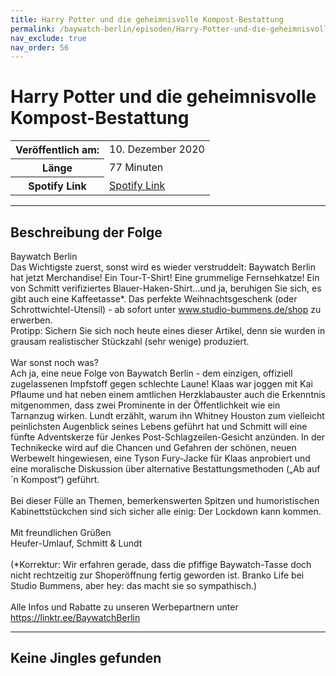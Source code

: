 ```yaml
---
title: Harry Potter und die geheimnisvolle Kompost-Bestattung
permalink: /baywatch-berlin/episoden/Harry-Potter-und-die-geheimnisvolle-Kompost-Bestattung
nav_exclude: true
nav_order: 56
---
```


# Harry Potter und die geheimnisvolle Kompost-Bestattung
<table class="resp-table dcf-table dcf-table-responsive dcf-table-bordered dcf-table-striped dcf-w-100%">
                    <tbody>
                        <tr>
                            <th scope="row">Veröffentlich am:</th>
                            <td data-label="Veröffentlich am:">10. Dezember 2020</td>
                        </tr>
                        <tr>
                            <th scope="row">Länge </th>
                            <td data-label="Länge ">77 Minuten</td>
                        </tr><tr>
                                <th scope="row">Spotify Link</th>
                                <td data-label="Spotify Link"><a href="https://open.spotify.com/episode/5OUDWtcmcmPYya3ht1lLGP">Spotify Link</a></td>
                            </tr></tbody>
                </table>

***

## Beschreibung der Folge

<div>
Baywatch Berlin <br> Das Wichtigste zuerst, sonst wird es wieder verstruddelt: Baywatch Berlin hat jetzt Merchandise! Ein Tour-T-Shirt! Eine grummelige Fernsehkatze! Ein von Schmitt verifiziertes Blauer-Haken-Shirt…und ja, beruhigen Sie sich, es gibt auch eine Kaffeetasse*. Das perfekte Weihnachtsgeschenk (oder Schrottwichtel-Utensil) - ab sofort unter <a href="www.studio-bummens.de/shop">www.studio-bummens.de/shop</a> zu erwerben.  <br> Protipp: Sichern  Sie sich noch heute eines dieser  Artikel, denn sie wurden in grausam realistischer Stückzahl (sehr wenige) produziert.  <br>  <br> War sonst noch was?  <br> Ach ja, eine neue Folge von Baywatch Berlin - dem einzigen, offiziell zugelassenen Impfstoff gegen schlechte Laune! Klaas war joggen mit Kai Pflaume und hat neben einem amtlichen Herzklabauster auch die Erkenntnis mitgenommen, dass zwei Prominente in der Öffentlichkeit wie ein Tarnanzug wirken. Lundt erzählt, warum ihn Whitney Houston zum vielleicht peinlichsten Augenblick seines Lebens geführt hat und Schmitt will eine fünfte Adventskerze für Jenkes Post-Schlagzeilen-Gesicht anzünden. In der Technikecke wird auf die Chancen und Gefahren der schönen, neuen Werbewelt hingewiesen, eine Tyson Fury-Jacke für Klaas anprobiert und eine moralische Diskussion über alternative Bestattungsmethoden („Ab auf´n Kompost“) geführt.  <br>  <br> Bei dieser Fülle an Themen, bemerkenswerten Spitzen und humoristischen Kabinettstückchen sind sich sicher alle einig: Der Lockdown kann kommen.  <br>  <br> Mit freundlichen Grüßen <br> Heufer-Umlauf, Schmitt & Lundt <br>  <br> (*Korrektur: Wir erfahren gerade, dass die pfiffige Baywatch-Tasse doch nicht rechtzeitig zur Shoperöffnung fertig geworden ist. Branko Life bei Studio Bummens, aber hey: das macht sie so sympathisch.) <br>  <br> Alle Infos und Rabatte zu unseren Werbepartnern unter <a href="https://linktr.ee/BaywatchBerlin">https://linktr.ee/BaywatchBerlin</a>  
</div>

***

## Keine Jingles gefunden